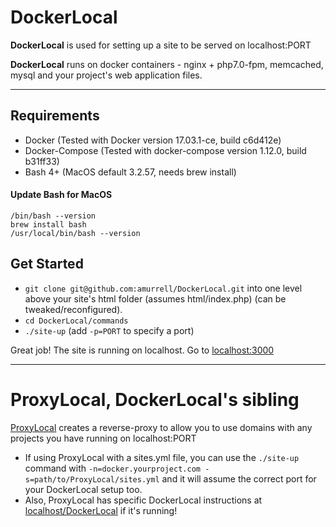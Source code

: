 # DockerLocal

**DockerLocal** is used for setting up a site to be served on localhost:PORT

**DockerLocal** runs on docker containers - nginx + php7.0-fpm, memcached, mysql and your project's web application files.

---

## Requirements

- Docker (Tested with Docker version 17.03.1-ce, build c6d412e)
- Docker-Compose (Tested with docker-compose version 1.12.0, build b31ff33)
- Bash 4+ (MacOS default 3.2.57, needs brew install)

#### Update Bash for MacOS
```
/bin/bash --version
brew install bash
/usr/local/bin/bash --version
```

## Get Started

- `git clone git@github.com:amurrell/DockerLocal.git` into one level above your site's html folder (assumes html/index.php) (can be tweaked/reconfigured).
- `cd DockerLocal/commands`
- `./site-up` (add `-p=PORT` to specify a port)

Great job! The site is running on localhost. Go to [localhost:3000](http://localhost:3000)

---

# ProxyLocal, DockerLocal's sibling

[ProxyLocal](https://github.com/amurrell/ProxyLocal) creates a reverse-proxy to allow you to use domains with any projects you have running on localhost:PORT

- If using ProxyLocal with a sites.yml file, you can use the `./site-up` command with `-n=docker.yourproject.com -s=path/to/ProxyLocal/sites.yml` and it will assume the correct port for your DockerLocal setup too.
- Also, ProxyLocal has specific DockerLocal instructions at [localhost/DockerLocal](http://localhost/DockerLocal) if it's running!